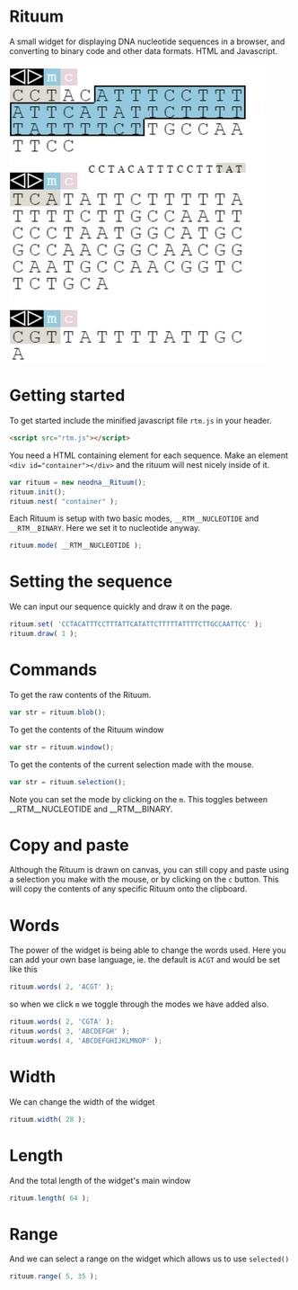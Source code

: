 # Rituum
A small widget for displaying DNA nucleotide sequences in a browser, and converting to binary code and other data formats. HTML and Javascript.

![rituum](ss1306202102.jpg)

# Getting started
To get started include the minified javascript file `rtm.js` in your header.
```html
<script src="rtm.js"></script>
```

You need a HTML containing element for each sequence. Make an element `<div id="container"></div>` and the rituum will nest nicely inside of it.
```js
var rituum = new neodna__Rituum();
rituum.init();
rituum.nest( "container" );
```

Each Rituum is setup with two basic modes, `__RTM__NUCLEOTIDE` and `__RTM__BINARY`. Here we set it to nucleotide anyway.
```js
rituum.mode( __RTM__NUCLEOTIDE );
```

# Setting the sequence
We can input our sequence quickly and draw it on the page.
```js
rituum.set( 'CCTACATTTCCTTTATTCATATTCTTTTTATTTTCTTGCCAATTCC' );
rituum.draw( 1 );
```

# Commands
To get the raw contents of the Rituum.
```js
var str = rituum.blob();
```

To get the contents of the Rituum window
```js
var str = rituum.window();
```

To get the contents of the current selection made with the mouse.
```js
var str = rituum.selection();
```

Note you can set the mode by clicking on the `m`. This toggles between __RTM__NUCLEOTIDE and __RTM__BINARY.

# Copy and paste
Although the Rituum is drawn on canvas, you can still copy and paste using a selection you make with the mouse, 
or by clicking on the `c` button. This will copy the contents of any specific Rituum onto the clipboard.

# Words
The power of the widget is being able to change the words used. Here you can add your own base language, ie. the default is `ACGT` and would be set like this
```js
rituum.words( 2, 'ACGT' );
```
so when we click `m` we toggle through the modes we have added also.
```js
rituum.words( 2, 'CGTA' );
rituum.words( 3, 'ABCDEFGH' );
rituum.words( 4, 'ABCDEFGHIJKLMNOP' );
```

# Width
We can change the width of the widget
```js
rituum.width( 28 );
```

# Length
And the total length of the widget's main window
```js
rituum.length( 64 );
```

# Range
And we can select a range on the widget which allows us to use `selected()`
```js
rituum.range( 5, 35 );
```

